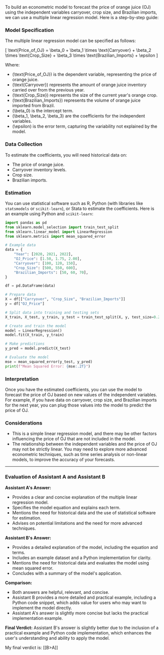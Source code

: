 
To build an econometric model to forecast the price of orange juice (OJ) using the independent variables carryover, crop size, and Brazilian imports, we can use a multiple linear regression model. Here is a step-by-step guide:

### Model Specification
The multiple linear regression model can be specified as follows:

\[ \text{Price\_of\_OJ} = \beta_0 + \beta_1 \times \text{Carryover} + \beta_2 \times \text{Crop\_Size} + \beta_3 \times \text{Brazilian\_Imports} + \epsilon \]

Where:
- \(\text{Price\_of\_OJ}\) is the dependent variable, representing the price of orange juice.
- \(\text{Carryover}\) represents the amount of orange juice inventory carried over from the previous year.
- \(\text{Crop\_Size}\) represents the size of the current year's orange crop.
- \(\text{Brazilian\_Imports}\) represents the volume of orange juice imported from Brazil.
- \(\beta_0\) is the intercept term.
- \(\beta_1, \beta_2, \beta_3\) are the coefficients for the independent variables.
- \(\epsilon\) is the error term, capturing the variability not explained by the model.

### Data Collection
To estimate the coefficients, you will need historical data on:
- The price of orange juice.
- Carryover inventory levels.
- Crop size.
- Brazilian imports.

### Estimation
You can use statistical software such as R, Python (with libraries like `statsmodels` or `scikit-learn`), or Stata to estimate the coefficients. Here is an example using Python and `scikit-learn`:

```python
import pandas as pd
from sklearn.model_selection import train_test_split
from sklearn.linear_model import LinearRegression
from sklearn.metrics import mean_squared_error

# Example data
data = {
    "Year": [2020, 2021, 2022],
    "OJ_Price": [1.50, 1.75, 2.00],
    "Carryover": [100, 120, 150],
    "Crop_Size": [500, 550, 600],
    "Brazilian_Imports": [50, 60, 70],
}

df = pd.DataFrame(data)

# Prepare data
X = df[["Carryover", "Crop_Size", "Brazilian_Imports"]]
y = df["OJ_Price"]

# Split data into training and testing sets
X_train, X_test, y_train, y_test = train_test_split(X, y, test_size=0.2, random_state=42)

# Create and train the model
model = LinearRegression()
model.fit(X_train, y_train)

# Make predictions
y_pred = model.predict(X_test)

# Evaluate the model
mse = mean_squared_error(y_test, y_pred)
print(f"Mean Squared Error: {mse:.2f}")
```

### Interpretation
Once you have the estimated coefficients, you can use the model to forecast the price of OJ based on new values of the independent variables. For example, if you have data on carryover, crop size, and Brazilian imports for the next year, you can plug those values into the model to predict the price of OJ.

### Considerations
- This is a simple linear regression model, and there may be other factors influencing the price of OJ that are not included in the model.
- The relationship between the independent variables and the price of OJ may not be strictly linear. You may need to explore more advanced econometric techniques, such as time series analysis or non-linear models, to improve the accuracy of your forecasts.

---

### Evaluation of Assistant A and Assistant B

**Assistant A's Answer:**
- Provides a clear and concise explanation of the multiple linear regression model.
- Specifies the model equation and explains each term.
- Mentions the need for historical data and the use of statistical software for estimation.
- Advises on potential limitations and the need for more advanced techniques.

**Assistant B's Answer:**
- Provides a detailed explanation of the model, including the equation and terms.
- Includes an example dataset and a Python implementation for clarity.
- Mentions the need for historical data and evaluates the model using mean squared error.
- Concludes with a summary of the model's application.

**Comparison:**
- Both answers are helpful, relevant, and concise.
- Assistant B provides a more detailed and practical example, including a Python code snippet, which adds value for users who may want to implement the model directly.
- Assistant A's answer is slightly more concise but lacks the practical implementation example.

**Final Verdict:**
Assistant B's answer is slightly better due to the inclusion of a practical example and Python code implementation, which enhances the user's understanding and ability to apply the model.

My final verdict is: [[B>A]]